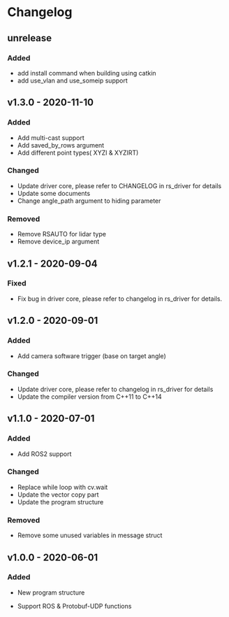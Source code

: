 # Changelog

## unrelease

### Added
  - add install command when building using catkin
  - add use_vlan and use_someip support


## v1.3.0 - 2020-11-10

### Added

- Add multi-cast support
- Add saved_by_rows argument
- Add different point types( XYZI & XYZIRT)

### Changed

- Update driver core, please refer to CHANGELOG in rs_driver for details
- Update some documents
- Change angle_path argument to hiding parameter

### Removed

- Remove RSAUTO for lidar type
- Remove device_ip argument



## v1.2.1 - 2020-09-04

### Fixed

- Fix bug in driver core, please refer to changelog in rs_driver for details.


## v1.2.0 - 2020-09-01

### Added
- Add camera software trigger (base on target angle)

### Changed
- Update driver core, please refer to changelog in rs_driver for details
- Update the compiler version from C++11 to C++14


## v1.1.0 - 2020-07-01

### Added

- Add ROS2 support

### Changed
- Replace while loop with cv.wait
- Update the vector copy part 
- Update the program structure

### Removed
- Remove some unused variables in message struct

## v1.0.0 - 2020-06-01

### Added

- New program structure

- Support ROS & Protobuf-UDP functions

  
